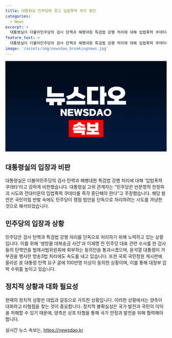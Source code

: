 ```yaml
---
title: 대통령실 민주당에 경고 입법폭력 즉각 중단
categories:
  - News
excerpt: >
  대통령실이 더불어민주당의 검사 탄핵과 해병대원 특검법 강행 처리에 대해 입법폭력 쿠데타라며 강하게 비판했다. 민주당은 반문명적 헌정파괴 시도와 전대미문의 입법폭력 쿠데타를 즉각 중단해야 한다고 강조한 것으로, 국민의힘 반발 속에 민주당이 쟁점 법안을 단독으로 처리하려는 상황을 겨냥한 것으로 해석된다. 민주당은 대북송금 사건과 이재명 전 대표 관련 수사를 위한 검사 탄핵안을 통과시키고, 윤 석열 대통령의 거부권 행사를 향한 법안도 빠르게 처리하려는 방침을 밝혔으며, 대정부 압박 수위를 최고로 높이고 있는 상황이다.
feature_text: >
  대통령실이 더불어민주당의 검사 탄핵과 해병대원 특검법 강행 처리에 대해 입법폭력 쿠데타라며 강하게 비판했다. 민주당은 반문명적 헌정파괴 시도와 전대미문의 입법폭력 쿠데타를 즉각 중단해야 한다고 강조한 것으로, 국민의힘 반발 속에 민주당이 쟁점 법안을 단독으로 처리하려는 상황을 겨냥한 것으로 해석된다. 민주당은 대북송금 사건과 이재명 전 대표 관련 수사를 위한 검사 탄핵안을 통과시키고, 윤 석열 대통령의 거부권 행사를 향한 법안도 빠르게 처리하려는 방침을 밝혔으며, 대정부 압박 수위를 최고로 높이고 있는 상황이다.
image: '/assets/img/newsdao_breakingnews.jpg'
---
```


<p><img src="/assets/img/newsdao_breakingnews.jpg" alt="firstkoreanews 속보" /></p>

<h2 data-ke-size="size26">대통령실의 입장과 비판</h2>

<p data-ke-size="size16">대통령실은 더불어민주당의 검사 탄핵과 해병대원 특검법 강행 처리에 대해 '입법폭력 쿠데타'라고 강하게 비판했습니다. 대통령실 고위 관계자는 "민주당은 반문명적 헌정파괴 시도와 전대미문의 입법폭력 쿠데타를 즉각 중단해야 한다"고 주장했습니다. 해당 발언은 국민의힘 반발 속에도 민주당이 쟁점 법안을 단독으로 처리하려는 시도를 겨냥한 것으로 해석되었습니다.</p>

<h2 data-ke-size="size26">민주당의 입장과 상황</h2>

<p data-ke-size="size16">민주당은 검사 탄핵과 특검법 강행 처리를 단독으로 처리하기 위해 노력하고 있는 상황입니다. 이를 위해 '쌍방울 대북송금 사건'과 이재명 전 민주당 대표 관련 수사를 한 검사들의 탄핵안을 법제사법위원회에 회부하는 동의안을 통과시켰으며, 윤석열 대통령이 거부권을 행사한 방송3법 처리에도 속도를 내고 있습니다. 또한 국회 국민청원 게시판에 올라온 윤 대통령 탄핵 요구 글에 100만명 이상이 동의한 상황이며, 이를 통해 대정부 압박 수위를 높이고 있습니다.</p>

<h2 data-ke-size="size26">정치적 상황과 대화 필요성</h2>

<p data-ke-size="size16">현재의 정치적 상황은 대립과 갈등으로 가득찬 상황입니다. 이러한 상황에서는 양측이 대화하고 타협점을 찾는 것이 중요합니다. 정치적 불확실성은 국가 발전과 국민의 이익을 저해할 수 있기 때문에, 양측은 상호 타협을 통해 국가 안정과 발전을 위해 협력해야 합니다.</p>
실시간 뉴스 속보는, <a href="https://newsdao.kr" rel="dofollow">https://newsdao.kr</a>


